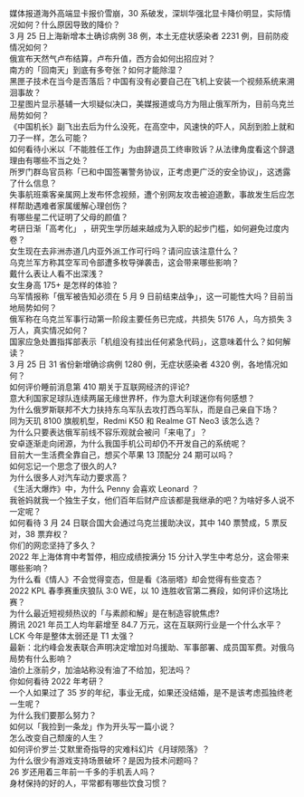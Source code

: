 媒体报道海外高端显卡报价雪崩，30 系破发，深圳华强北显卡降价明显，实际情况如何？什么原因导致的降价？  
3 月 25 日上海新增本土确诊病例 38 例，本土无症状感染者 2231 例，目前防疫情况如何？  
俄宣布天然气卢布结算，卢布升值，西方会如何出招应对？  
南方的「回南天」到底有多夸张？如何才能除湿？  
黑匣子技术在当今是否落后？中国有没有必要自己在飞机上安装一个视频系统来溯洄事故？  
卫星图片显示基辅一大坝疑似决口，美媒报道或乌方为阻止俄军所为，目前乌克兰局势如何？  
《中国机长》副飞出去后为什么没死，在高空中，风速快的吓人，风刮到脸上就和刀子一样，怎么可能？  
如何看待小米以「不能胜任工作」为由辞退员工终审败诉？从法律角度看这个辞退理由有哪些不当之处？  
所罗门群岛官员称「已和中国签署警务协议，正考虑更广泛的安全协议」，这透露了什么信息？  
失事航班乘客亲属网上发布怀念视频，遭个别网友攻击被迫道歉，事故发生后应怎样帮助遇难者家属缓解心理创伤？  
有哪些星二代证明了父母的颜值？  
考研日渐「高考化」 ，研究生学历越来越成为入职的起步门槛，如何避免过度内卷？  
女生现在去非洲赤道几内亚外派工作可行吗？请问应该注意什么？  
乌克兰军方称其空军司令部遭多枚导弹袭击，这会带来哪些影响？  
戴什么表让人看不出深浅？  
女生身高 175+ 是怎样的体验？  
乌军情报称「俄军被告知必须在 5 月 9 日前结束战争」，这一可能性大吗？目前当地局势如何？  
俄军称在乌克兰军事行动第一阶段主要任务已完成，共损失 5176 人，乌方损失 3 万人，真实情况如何？  
国家应急处置指挥部表示「机组没有挂出任何紧急代码」，这意味着什么？如何解读？  
3 月 25 日 31 省份新增确诊病例 1280 例，无症状感染者 4320 例，各地情况如何？  
如何评价睡前消息第 410 期关于互联网经济的评论?  
意大利国家足球队连续两届无缘世界杯，作为意大利球迷你有何感想？  
为什么俄罗斯联邦不大力扶持东乌军队去攻打西乌军队，而是自己亲自下场？  
同为天玑 8100 旗舰机型，Redmi K50 和 Realme GT Neo3 该怎么选？  
为什么只要表达俄军前线不容乐观就会被问「来电了」？  
安卓逐渐走向闭源，为什么我国手机公司却仍不开发自己的系统呢？  
目前大一生活费全靠自己，想买个苹果 13 顶配分 24 期可以吗？  
如何忘记一个思念了很久的人?  
为什么很多人对汽车动力要求高？  
《生活大爆炸》中，为什么 Penny 会喜欢 Leonard ？  
我爸妈就我一个独生子女，他们百年后财产应该都是我继承的吧？为啥好多人说不一定呢？  
如何看待 3 月 24 日联合国大会通过乌克兰援助决议，其中 140 票赞成，5 票反对，38 票弃权？  
你们的网恋坚持了多久？  
2022 年上海体育中考暂停，相应成绩按满分 15 分计入学生中考总分，这会带来哪些影响？  
为什么看《情人》不会觉得变态，但是看《洛丽塔》却会觉得有些变态？  
2022 KPL 春季赛重庆狼队 3:0 WE，以 10 连胜收官第二赛段，如何评价这场比赛？  
为什么最近短视频热议的「与素颜和解」是在制造容貌焦虑?  
腾讯 2021 年员工人均年薪增至 84.7 万元，这在互联网行业是一个什么水平？  
LCK 今年是整体太弱还是 T1 太强？  
最新：北约峰会发表联合声明决定增加对乌援助、军事部署、成员国军费。对俄乌局势有什么影响？  
油价上涨前夕，加油站称没有油了不给加，犯法吗？  
你如何看待 2022 年考研？  
一个人如果过了 35 岁的年纪，事业无成，如果还没结婚，是不是该考虑孤独终老一生呢？  
为什么我们要那么努力？  
如何以「我捡到一条龙」作为开头写一篇小说？  
怎么改变自己颓废的人生？  
如何评价罗兰·艾默里奇指导的灾难科幻片《月球陨落》？  
为什么很少有游戏支持场景破坏？是因为技术问题吗？  
26 岁还用着三年前一千多的手机丢人吗？  
身材保持的好的人，平常都有哪些饮食习惯？  
